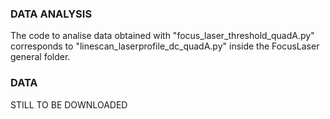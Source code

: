 ### DATA ANALYSIS
The code to analise data obtained with "focus_laser_threshold_quadA.py" corresponds to "linescan_laserprofile_dc_quadA.py" inside the FocusLaser general folder.

### DATA
STILL TO BE DOWNLOADED
